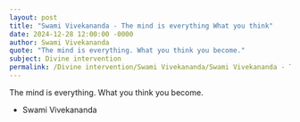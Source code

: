 ```yaml
---
layout: post
title: "Swami Vivekananda - The mind is everything What you think"
date: 2024-12-28 12:00:00 -0000
author: Swami Vivekananda
quote: "The mind is everything. What you think you become."
subject: Divine intervention
permalink: /Divine intervention/Swami Vivekananda/Swami Vivekananda - The mind is everything What you think
---
```


The mind is everything. What you think you become.

- Swami Vivekananda

